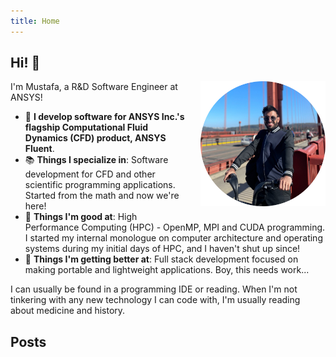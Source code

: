 ```yaml
---
title: Home
---
```



## Hi! 👋





[<img src="about/about2.png" style="max-width:30%;min-width:200px;float:right; margin-left:24px; margin-bottom:12px;" alt="Mustafa profile" />](#)

I'm Mustafa, a R&D Software Engineer at ANSYS!

- 🚀 **I develop software for ANSYS Inc.'s flagship Computational Fluid Dynamics (CFD) product, ANSYS Fluent**. 
- 📚 **Things I specialize in**: Software development for CFD and other scientific programming applications. Started from the math and now we're here!
- 🔭 **Things I'm good at**: High Performance Computing (HPC) - OpenMP, MPI and CUDA programming. I started my internal monologue on computer architecture and operating systems during my initial days of HPC, and I haven't shut up since!
- 🌱 **Things I'm getting better at**: Full stack development focused on making portable and lightweight applications. Boy, this needs work...

I can usually be found in a programming IDE or reading. When I'm not tinkering with any new technology I can code with, I'm usually reading about medicine and history.






## Posts



